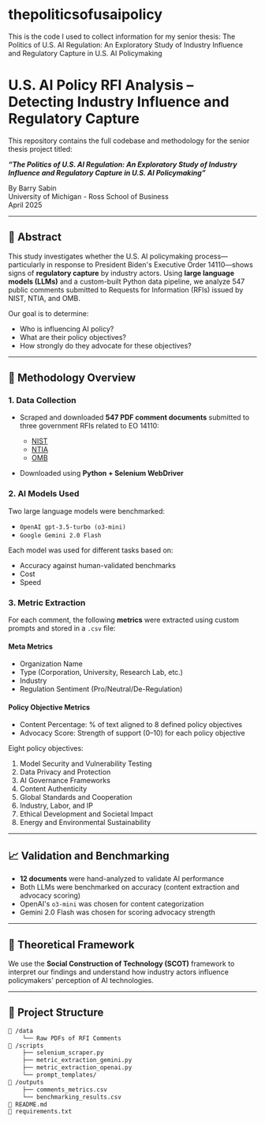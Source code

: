 # thepoliticsofusaipolicy
This is the code I used to collect information for my senior thesis: The Politics of U.S. AI Regulation: An Exploratory Study of Industry Influence and Regulatory Capture in U.S. AI Policymaking

# U.S. AI Policy RFI Analysis – Detecting Industry Influence and Regulatory Capture

This repository contains the full codebase and methodology for the senior thesis project titled:

**_“The Politics of U.S. AI Regulation: An Exploratory Study of Industry Influence and Regulatory Capture in U.S. AI Policymaking”_**

By Barry Sabin  
University of Michigan - Ross School of Business  
April 2025

---

## 📘 Abstract

This study investigates whether the U.S. AI policymaking process—particularly in response to President Biden's Executive Order 14110—shows signs of **regulatory capture** by industry actors. Using **large language models (LLMs)** and a custom-built Python data pipeline, we analyze 547 public comments submitted to Requests for Information (RFIs) issued by NIST, NTIA, and OMB.

Our goal is to determine:
- Who is influencing AI policy?
- What are their policy objectives?
- How strongly do they advocate for these objectives?

---

## 🧪 Methodology Overview

### 1. **Data Collection**

- Scraped and downloaded **547 PDF comment documents** submitted to three government RFIs related to EO 14110:
  - [NIST](https://www.nist.gov/)
  - [NTIA](https://www.ntia.doc.gov/)
  - [OMB](https://www.whitehouse.gov/omb/)

- Downloaded using **Python + Selenium WebDriver**

### 2. **AI Models Used**

Two large language models were benchmarked:
- `OpenAI gpt-3.5-turbo (o3-mini)`
- `Google Gemini 2.0 Flash`

Each model was used for different tasks based on:
- Accuracy against human-validated benchmarks
- Cost
- Speed

### 3. **Metric Extraction**

For each comment, the following **metrics** were extracted using custom prompts and stored in a `.csv` file:

#### Meta Metrics
- Organization Name
- Type (Corporation, University, Research Lab, etc.)
- Industry
- Regulation Sentiment (Pro/Neutral/De-Regulation)

#### Policy Objective Metrics
- Content Percentage: % of text aligned to 8 defined policy objectives
- Advocacy Score: Strength of support (0–10) for each policy objective

Eight policy objectives:
1. Model Security and Vulnerability Testing  
2. Data Privacy and Protection  
3. AI Governance Frameworks  
4. Content Authenticity  
5. Global Standards and Cooperation  
6. Industry, Labor, and IP  
7. Ethical Development and Societal Impact  
8. Energy and Environmental Sustainability  

---

## 📈 Validation and Benchmarking

- **12 documents** were hand-analyzed to validate AI performance
- Both LLMs were benchmarked on accuracy (content extraction and advocacy scoring)
- OpenAI's `o3-mini` was chosen for content categorization
- Gemini 2.0 Flash was chosen for scoring advocacy strength

---

## 🧠 Theoretical Framework

We use the **Social Construction of Technology (SCOT)** framework to interpret our findings and understand how industry actors influence policymakers' perception of AI technologies.

---

## 📂 Project Structure

```bash
📁 /data
    └── Raw PDFs of RFI Comments
📁 /scripts
    ├── selenium_scraper.py
    ├── metric_extraction_gemini.py
    ├── metric_extraction_openai.py
    └── prompt_templates/
📁 /outputs
    ├── comments_metrics.csv
    └── benchmarking_results.csv
📄 README.md
📄 requirements.txt
